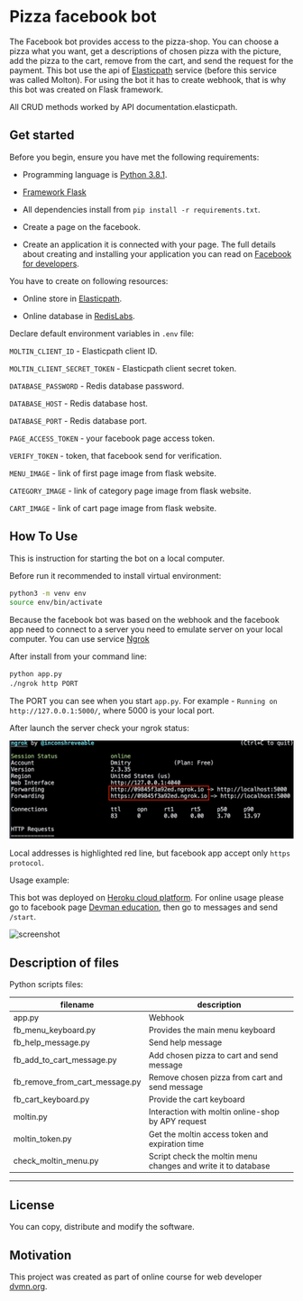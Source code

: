# Pizza facebook bot

The Facebook bot provides access to the pizza-shop. You can choose a pizza what you want, get a descriptions of chosen pizza with the picture, add the pizza to the cart, remove from the cart, and send the request for the payment. This bot use the api of [Elasticpath](https://www.elasticpath.com/) service (before this service was called Molton). For using the bot it has to create webhook, that is why this bot was created on Flask framework. 

All CRUD methods worked by API documentation.elasticpath.

## Get started

Before you begin, ensure you have met the following requirements:

- Programming language is [Python 3.8.1](https://www.python.org/downloads/release/python-381/).

- [Framework Flask](https://flask.palletsprojects.com/en/1.1.x/)

- All dependencies install from `pip install -r requirements.txt`.

- Create a page on the facebook.

- Create an application it is connected with your page. The full details  about creating and installing your application you can read on [Facebook for developers](https://developers.facebook.com/apps/).

You have to create on following resources:

- Online store in [Elasticpath](https://www.elasticpath.com/).

- Online database in [RedisLabs](https://redislabs.com).

Declare default environment variables in `.env` file:

`MOLTIN_CLIENT_ID` - Elasticpath client ID.

`MOLTIN_CLIENT_SECRET_TOKEN` - Elasticpath client secret token.

`DATABASE_PASSWORD` - Redis database password.

`DATABASE_HOST` - Redis database host.

`DATABASE_PORT` - Redis database port.

`PAGE_ACCESS_TOKEN` - your facebook page access token.

`VERIFY_TOKEN` - token, that facebook send for verification.

`MENU_IMAGE` - link of first page image from flask website.

`CATEGORY_IMAGE` - link of category page image from flask website.

`CART_IMAGE` - link of cart page image from flask website.

## How To Use

This is instruction for starting the bot on a local computer.

Before run it recommended to install virtual environment:

```bash
python3 -m venv env
source env/bin/activate
```

Because the facebook bot was based on the webhook and the facebook app need to connect to a server you need to emulate server on your local computer. You can use service [Ngrok](https://ngrok.com/download)

After install from your command line:

```bash
python app.py
./ngrok http PORT
```

The PORT you can see when you start `app.py`. For example - `Running on http://127.0.0.1:5000/`, where 5000 is your local port.

After launch the server check your ngrok status:

![ngrok](screenshot/ngrok_status.png)

Local addresses is highlighted red line, but facebook app accept only `https protocol`.

Usage example:

This bot was deployed on [Heroku cloud platform](https://heroku.com). For online usage please go to facebook page [Devman education](https://www.facebook.com/Devman-education-116578710248118/), then go to messages and send `/start`.

![screenshot](screenshot/fb_pizza_bot.gif)

## Description of files

Python scripts files:

| filename | description |
|----------|-----------|
|app.py|Webhook|
|fb_menu_keyboard.py|Provides the main menu keyboard|
|fb_help_message.py|Send help message|
|fb_add_to_cart_message.py|Add chosen pizza to cart and send message|
|fb_remove_from_cart_message.py|Remove chosen pizza from cart and send message|
|fb_cart_keyboard.py|Provide the cart keyboard|
|moltin.py|Interaction with moltin online-shop by APY request|
|moltin_token.py|Get the moltin access token and expiration time|
|check_moltin_menu.py|Script check the moltin menu changes and write it to database|
---

## License

You can copy, distribute and modify the software.

## Motivation

This project was created as part of online course for web developer [dvmn.org](https://dvmn.org/modules/).